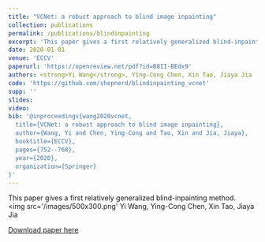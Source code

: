 ```yaml
---
title: "VCNet: a robust approach to blind image inpainting"
collection: publications
permalink: /publications/blindinpainting
excerpt: 'This paper gives a first relatively generalized blind-inpainting method.'
date: 2020-01-01
venue: 'ECCV'
paperurl: 'https://openreview.net/pdf?id=B8II-BEdx9'
authors: <strong>Yi Wang</strong>, Ying-Cong Chen, Xin Tao, Jiaya Jia
code: 'https://github.com/shepnerd/blindinpainting_vcnet'
supp: ''
slides:
video:
bib: '@inproceedings{wang2020vcnet,
  title={VCNet: a robust approach to blind image inpainting},
  author={Wang, Yi and Chen, Ying-Cong and Tao, Xin and Jia, Jiaya},
  booktitle={ECCV},
  pages={752--768},
  year={2020},
  organization={Springer}
}'
---
```

This paper gives a first relatively generalized blind-inpainting method.<br/><img src='/images/500x300.png'
Yi Wang, Ying-Cong Chen, Xin Tao, Jiaya Jia

[Download paper here](https://openreview.net/pdf?id=B8II-BEdx9)